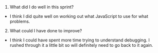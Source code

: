 1. What did I do well in this sprint?
 - I think I did quite well on working out what JavaScript to use for what problems.

 2. What could I have done to improve?
 - I think I could have spent more time trying to understand debugging. I rushed through it a little bit so will definitely need to go back to it again.
